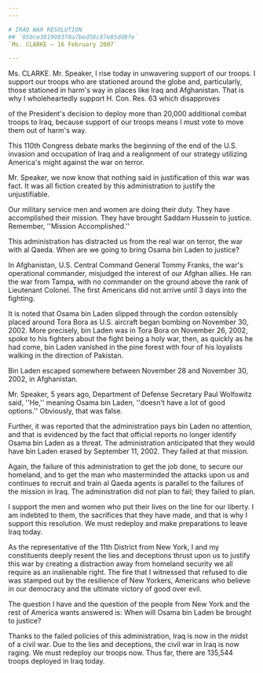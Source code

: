 ```yaml
---
---

# IRAQ WAR RESOLUTION
## `050ce381998370a7bed58c87e85dd8fe`
`Ms. CLARKE — 16 February 2007`

---
```



Ms. CLARKE. Mr. Speaker, I rise today in unwavering support of our 
troops. I support our troops who are stationed around the globe and, 
particularly, those stationed in harm's way in places like Iraq and 
Afghanistan. That is why I wholeheartedly support H. Con. Res. 63 which 
disapproves


of the President's decision to deploy more than 20,000 additional 
combat troops to Iraq, because support of our troops means I must vote 
to move them out of harm's way.

This 110th Congress debate marks the beginning of the end of the U.S. 
invasion and occupation of Iraq and a realignment of our strategy 
utilizing America's might against the war on terror.

Mr. Speaker, we now know that nothing said in justification of this 
war was fact. It was all fiction created by this administration to 
justify the unjustifiable.

Our military service men and women are doing their duty. They have 
accomplished their mission. They have brought Saddam Hussein to 
justice. Remember, ''Mission Accomplished.''

This administration has distracted us from the real war on terror, 
the war with al Qaeda. When are we going to bring Osama bin Laden to 
justice?

In Afghanistan, U.S. Central Command General Tommy Franks, the war's 
operational commander, misjudged the interest of our Afghan allies. He 
ran the war from Tampa, with no commander on the ground above the rank 
of Lieutenant Colonel. The first Americans did not arrive until 3 days 
into the fighting.

It is noted that Osama bin Laden slipped through the cordon 
ostensibly placed around Tora Bora as U.S. aircraft began bombing on 
November 30, 2002. More precisely, bin Laden was in Tora Bora on 
November 26, 2002, spoke to his fighters about the fight being a holy 
war, then, as quickly as he had come, bin Laden vanished in the pine 
forest with four of his loyalists walking in the direction of Pakistan.



Bin Laden escaped somewhere between November 28 and November 30, 
2002, in Afghanistan.

Mr. Speaker, 5 years ago, Department of Defense Secretary Paul 
Wolfowitz said, ''He,'' meaning Osama bin Laden, ''doesn't have a lot 
of good options.'' Obviously, that was false.

Further, it was reported that the administration pays bin Laden no 
attention, and that is evidenced by the fact that official reports no 
longer identify Osama bin Laden as a threat. The administration 
anticipated that they would have bin Laden erased by September 11, 
2002. They failed at that mission.

Again, the failure of this administration to get the job done, to 
secure our homeland, and to get the man who masterminded the attacks 
upon us and continues to recruit and train al Qaeda agents is parallel 
to the failures of the mission in Iraq. The administration did not plan 
to fail; they failed to plan.

I support the men and women who put their lives on the line for our 
liberty. I am indebted to them, the sacrifices that they have made, and 
that is why I support this resolution. We must redeploy and make 
preparations to leave Iraq today.

As the representative of the 11th District from New York, I and my 
constituents deeply resent the lies and deceptions thrust upon us to 
justify this war by creating a distraction away from homeland security 
we all require as an inalienable right. The fire that I witnessed that 
refused to die was stamped out by the resilience of New Yorkers, 
Americans who believe in our democracy and the ultimate victory of good 
over evil.

The question I have and the question of the people from New York and 
the rest of America wants answered is: When will Osama bin Laden be 
brought to justice?

Thanks to the failed policies of this administration, Iraq is now in 
the midst of a civil war. Due to the lies and deceptions, the civil war 
in Iraq is now raging. We must redeploy our troops now. Thus far, there 
are 135,544 troops deployed in Iraq today.